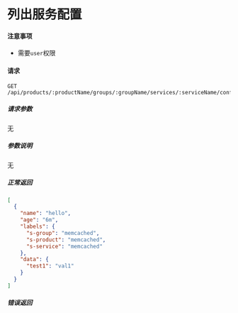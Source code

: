 
# 列出服务配置

#### 注意事项

- 需要`user`权限

#### 请求

```
GET /api/products/:productName/groups/:groupName/services/:serviceName/configmaps
```

##### 请求参数

无

##### 参数说明

无

##### 正常返回

```json
[
  {
    "name": "hello",
    "age": "6m",
    "labels": {
      "s-group": "memcached",
      "s-product": "memcached",
      "s-service": "memcached"
    },
    "data": {
      "test1": "val1"
    }
  }
]
```

##### 错误返回
